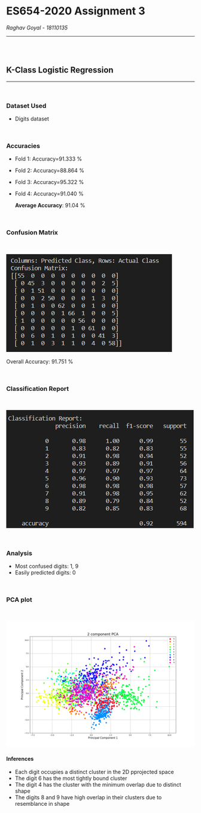 # ES654-2020 Assignment 3

*Raghav Goyal* - *18110135*

------

<br><br>


## K-Class Logistic Regression
---

<br>


### Dataset Used
- Digits dataset

<br>

### Accuracies
- Fold 1: Accuracy=91.333 %
- Fold 2: Accuracy=88.864 %
- Fold 3: Accuracy=95.322 %
- Fold 4: Accuracy=91.040 %

    **Average Accuracy**: 91.04 %

<br>

### Confusion Matrix
<br>

![](q3_c_1.png)

Overall Accuracy: 91.751 %

<br>

### Classification Report

<br>

![](q3_c_2.png)

<br>

### Analysis
- Most confused digits: 1, 9
- Easily predicted digits: 0


<br>

### PCA plot

<br>

![](q3_d.png)

#### Inferences
- Each digit occupies a distinct cluster in the 2D pprojected space
- The digit 6 has the most tightly bound cluster
- The digit 4 has the cluster with the minimum overlap due to distinct shape
- The digits 8 and 9 have high overlap in their clusters due to resemblance in shape



